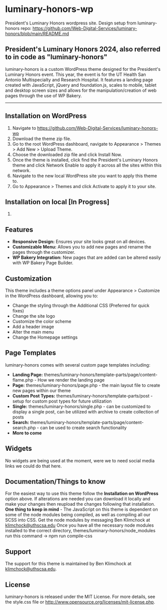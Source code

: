 # luminary-honors-wp
President's Luminary Honors wordpress site.
Design setup from luminary-honors repo:
https://github.com/Web-Digital-Services/luminary-honors/blob/main/README.md

## President's Luminary Honors 2024, also referred to in code as "luminary-honors"
luminary-honors is a custom WordPress theme designed for the President's Luminary Honors event. This year, the event is for the UT Health San Antonio Multispecialty and Research Hospital. It features a landing page created with JavaScript, jQuery and foundation.js, scales to mobile, tablet and desktop screen sizes and allows for the manipulation/creation of web pages through the use of WP Bakery.

--------------------------------------------------------------------------------------------------------------

## Installation on WordPress
1. Navigate to https://github.com/Web-Digital-Services/luminary-honors-wp
2. Download the theme zip file.
3. Go to the root WordPress dashboard, navigate to Appearance > Themes > Add New > Upload Theme.
4. Choose the downloaded zip file and click Install Now.
5. Once the theme is installed, click find the President's Luminary Honors theme and click Network Enable to apply it across all the sites within this network.
6. Navigate to the new local WordPress site you want to apply this theme to.
7. Go to Appearance > Themes and click Activate to apply it to your site.

## Installation on local [In Progress]
1.

## Features
- **Responsive Design:** Ensures your site looks great on all devices.
- **Customizable Menu:** Allows you to add new pages and rename the pages through the customizer.
- **WP Bakery Integration:** New pages that are added can be altered easily with WP Bakery Page Builder.

## Customization
This theme includes a theme options panel under Appearance > Customize in the WordPress dashboard, allowing you to:
- Change the styling through the Additional CSS (Preferred for quick fixes)
- Change the site logo
- Customize the color scheme
- Add a header image
- Alter the main menu
- Change the Homepage settings

## Page Templates
luminary-honors comes with several custom page templates including:
- **Landing Page:** themes/luminary-honors/template-parts/page/content-flame.php - How we render the landing page
- **Page:** themes/luminary-honors/page.php - the main layout file to create new pages within our theme
- **Custom Post Types:** themes/luminary-honors/template-parts/post - setup for custom post types for future utilization
- **Single:** themes/luminary-honors/single.php - can be customized to display a single post, can be utilized with archive to create collection of posts
- **Search:** themes/luminary-honors/template-parts/page/content-search.php - can be used to create search functionality
- **More to come**  

## Widgets
No widgets are being used at the moment, were we to need social media links we could do that here.

## Documentation/Things to know
For the easiest way to use this theme follow the **Installation on WordPress** option above. If alterations are needed you can download it locally and make your changes then reupload the changes following that installation.
**One thing to keep in mind** - The JavaScript on this theme is dependent on some of the node modules being compiled, as well as compiling all our SCSS into CSS. 
Get the node modules by messaging Ben Klimchock at klimchock@uthscsa.edu
Once you have all the necessary node modules installed to the correct directory, themes/luminary-honors/node_modules run this command -> npm run compile-css

## Support
The support for this theme is maintained by Ben Klimchock at klimchock@uthscsa.edu. 

## License
luminary-honors is released under the MIT License. For more details, see the style.css file or http://www.opensource.org/licenses/mit-license.php.
